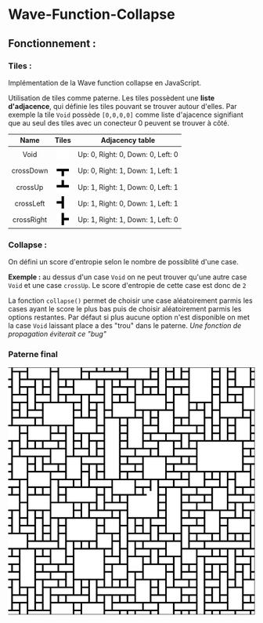 # Wave-Function-Collapse

## Fonctionnement :
### Tiles :
Implémentation de la Wave function collapse en JavaScript.

Utilisation de tiles comme paterne. Les tiles possèdent une **liste d'adjacence**, qui définie les tiles pouvant se trouver autour d'elles.
Par exemple la tile `Void` possède `[0,0,0,0]` comme liste d'ajacence signifiant que au seul des tiles avec un conecteur 0 peuvent se trouver à côté.

| Name | Tiles  |      Adjacency table      |
|:----------:|:----------:|:-------------:|
| Void  | ![tuile alt >](/WaveFunctionCollapse/js/asset/Void.png) | Up: 0, Right: 0, Down: 0, Left: 0 | 
| crossDown  | ![tuile](/WaveFunctionCollapse/js/asset/crossDown.png) |  Up: 0, Right: 1, Down: 1, Left: 1 |
| crossUp  | ![tuile alt <](/WaveFunctionCollapse/js/asset/crossUp.png) | Up: 1, Right: 1, Down: 0, Left: 1   |
| crossLeft  | ![tuile alt >](/WaveFunctionCollapse/js/asset/crossLeft.png) | Up: 1, Right: 0, Down: 1, Left: 1 |
| crossRight  | ![tuile alt >](/WaveFunctionCollapse/js/asset/crossRight.png) | Up: 1, Right: 1, Down: 1, Left: 0 |

### Collapse :
On défini un score d'entropie selon le nombre de possiblité d'une case. 

**Exemple :** au dessus d'un case `Void` on ne peut trouver qu'une autre case `Void` et une case `crossUp`. Le score d'entropie de cette case est donc de `2` 

La fonction `collapse()` permet de choisir une case aléatoirement parmis les cases ayant le score le plus bas puis de choisir aléatoirement parmis les options restantes.
Par défaut si plus aucune option n'est disponible on met la case `Void` laissant place a des "trou" dans le paterne. *Une fonction de propagation éviterait ce "bug"*


### Paterne final
![tuile alt >](/WaveFunctionCollapse/js/asset/wave.png)

    
